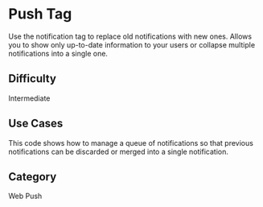 # Push Tag

Use the notification tag to replace old notifications with new ones. Allows you to show only up-to-date information to your users or collapse multiple notifications into a single one.

## Difficulty
Intermediate

## Use Cases
This code shows how to manage a queue of notifications so that previous notifications can be discarded or merged into a single notification.

## Category
Web Push
